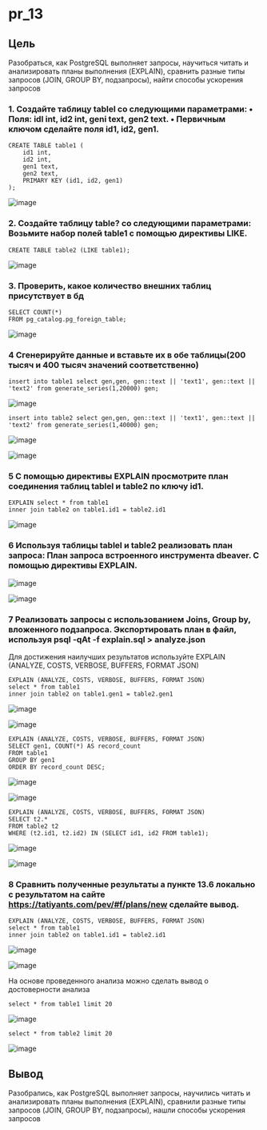 # pr_13
## Цель
Разобраться, как PostgreSQL выполняет запросы, научиться читать и анализировать планы выполнения (EXPLAIN), сравнить разные типы запросов (JOIN, GROUP BY, подзапросы), найти способы ускорения запросов

### 1.  Создайте таблицу tablel co следующими параметрами: • Поля: idl int, id2 int, geni text, gen2 text. • Первичным ключом сделайте поля id1, id2, gen1.
```
CREATE TABLE table1 (
    id1 int,
    id2 int,
    gen1 text,
    gen2 text,
    PRIMARY KEY (id1, id2, gen1)
);
```
![image](https://github.com/user-attachments/assets/e9d113f4-32e1-4d6b-91e5-cb158e037d29)

### 2. Создайте таблицу table? со следующими параметрами: Возьмите набор полей table1 с помощью директивы LIKE.
```
CREATE TABLE table2 (LIKE table1);
```
![image](https://github.com/user-attachments/assets/020bddc6-a3f8-47d2-b77f-d07fa88ad831)

### 3. Проверить, какое количество внешних таблиц присутствует в бд
```
SELECT COUNT(*) 
FROM pg_catalog.pg_foreign_table;
```
![image](https://github.com/user-attachments/assets/28aff904-d1cb-4f5f-8da4-fd0ee98e34b6)

### 4 Сгенерируйте данные и вставьте их в обе таблицы(200 тысяч и 400 тысяч значений соответственно)
```
insert into table1 select gen,gen, gen::text || 'text1', gen::text || 'text2' from generate_series(1,20000) gen;
```
![image](https://github.com/user-attachments/assets/9aca1ab7-1db8-4b09-b263-a7c22dedfdca)

```
insert into table2 select gen,gen, gen::text || 'text1', gen::text || 'text2' from generate_series(1,40000) gen;
```
![image](https://github.com/user-attachments/assets/0a3ea7a4-98df-4513-bd2e-e4d1b8dc471a)

![image](https://github.com/user-attachments/assets/ab3bc839-93ef-4e2f-9064-7d8736ca5ccb)

### 5 С помощью директивы EXPLAIN просмотрите план соединения таблиц tablel и table2 по ключу id1.
```
EXPLAIN select * from table1
inner join table2 on table1.id1 = table2.id1
```
![image](https://github.com/user-attachments/assets/683500e6-a686-4db1-b2cf-d31222facb04)

### 6 Используя таблицы tablel и table2 реализовать план запроса: План запроса встроенного инструмента dbeaver. С помощью директивы EXPLAIN.
![image](https://github.com/user-attachments/assets/58e0f064-1cd0-46db-9718-d51d876abedd)

![image](https://github.com/user-attachments/assets/f7229ccf-aba5-4f3e-af85-6db0a87551ce)

### 7 Реализовать запросы с использованием Joins, Group by, вложенного подзапроса. Экспортировать план в файл, используя psql -qAt -f explain.sql > analyze.json
Для достижения наилучших результатов используйте EXPLAIN (ANALYZE, COSTS, VERBOSE, BUFFERS, FORMAT JSON)
```
EXPLAIN (ANALYZE, COSTS, VERBOSE, BUFFERS, FORMAT JSON) 
select * from table1
inner join table2 on table1.gen1 = table2.gen1
```
![image](https://github.com/user-attachments/assets/a0201ee5-00c4-46bf-b2d4-78deb05f1a65)

![image](https://github.com/user-attachments/assets/29edcf03-0b17-4d42-8e24-0108cd054751)

```
EXPLAIN (ANALYZE, COSTS, VERBOSE, BUFFERS, FORMAT JSON) 
SELECT gen1, COUNT(*) AS record_count
FROM table1
GROUP BY gen1
ORDER BY record_count DESC;
```
![image](https://github.com/user-attachments/assets/857544aa-3a80-460c-b291-f2b64109efc8)

![image](https://github.com/user-attachments/assets/88c15182-b0c6-4834-bf6d-e1cf39328ebf)

```
EXPLAIN (ANALYZE, COSTS, VERBOSE, BUFFERS, FORMAT JSON)
SELECT t2.*
FROM table2 t2
WHERE (t2.id1, t2.id2) IN (SELECT id1, id2 FROM table1);
```
![image](https://github.com/user-attachments/assets/16883291-1074-4c47-9e53-7d13f7a8962c)

![image](https://github.com/user-attachments/assets/4e78b92d-009a-49cc-a430-15fddc74b41d)

### 8 Сравнить полученные результаты а пункте 13.6 локально с результатом на сайте https://tatiyants.com/pev/#f/plans/new сделайте вывод.
```
EXPLAIN (ANALYZE, COSTS, VERBOSE, BUFFERS, FORMAT JSON)
select * from table1
inner join table2 on table1.id1 = table2.id1
```
![image](https://github.com/user-attachments/assets/c981d4a0-a4e3-439c-b83a-17b1351c1320)


![image](https://github.com/user-attachments/assets/8e15325d-d82b-4202-a683-cf5d5701cb95)

На основе проведенного анализа можно сделать вывод о достоверности анализа

```
select * from table1 limit 20
```
![image](https://github.com/user-attachments/assets/3c95b80c-ebf5-4c19-aa9f-d2d94fb038b6)

```
select * from table2 limit 20
```
![image](https://github.com/user-attachments/assets/c46711c9-6c56-4376-8729-869512270519)

## Вывод
Разобрались, как PostgreSQL выполняет запросы, научились читать и анализировать планы выполнения (EXPLAIN), сравнили разные типы запросов (JOIN, GROUP BY, подзапросы), нашли способы ускорения запросов
